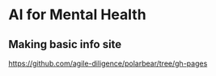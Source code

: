 # AI for Mental Health 

## Making basic info site

https://github.com/agile-diligence/polarbear/tree/gh-pages
